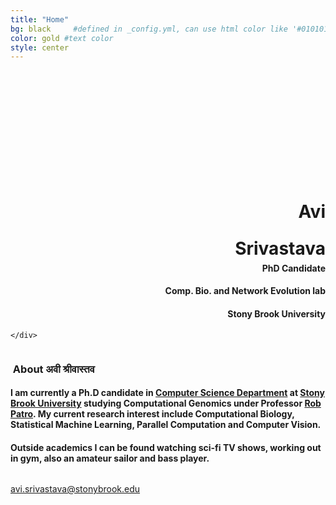 ```yaml
---
title: "Home"
bg: black     #defined in _config.yml, can use html color like '#010101'
color: gold #text color
style: center
---
```


<div class="container">
<div class="row">
  <div class="column half">
	<div class="round-image"></div>
	<div style="padding-top:170px;">
		<h1 style="text-align:right; padding-right: 0px"><strong>Avi</strong></h1>
		<h1 style="text-align:right; padding-right: 0px; line-height: 0.2;"><strong>Srivastava</strong></h1>
		<h4 style="text-align:right; padding-right: 0px;"> <strong> PhD Candidate </strong> </h4>
		<h4 style="text-align:right"> Comp. Bio. and Network Evolution lab</h4>
		<h4 style="text-align:right"> Stony Brook University</h4>
		
	</div>
  </div>
  <div class="column half">
	<div style="text-align: left">
    	<h3 style="text-align:left"><i class="fa fa-leaf text-grey"></i>&nbsp;About अवी श्रीवास्तव</h3>
    	<h4 style="text-align:left">I am currently a Ph.D candidate in <a href="https://www.cs.stonybrook.edu/" target="blank">Computer Science Department</a>
at <a href="" target="blank">Stony Brook University</a> studying Computational Genomics under Professor <a href="http://www.robpatro.com/redesign/" target="blank">Rob Patro</a>. 
My current research interest include Computational Biology, Statistical Machine Learning, Parallel Computation and Computer Vision. </h4>
		<h4 style="text-align:left"> Outside academics I can be found watching sci-fi TV shows, working out in gym, also an amateur sailor and bass player. </h4>
	</div>
  </div>
</div>
</div>


<style type="text/css">
  span.codedirection { unicode-bidi:bidi-override; direction: rtl; }
</style>

<i class="fa fa-envelope"></i>
<span class="codedirection">
ude.koorbynots@avatsavirs.iva
</span>


<h3 class="more-icons">
<a href="https://github.com/keyavi"><i class="fa fa-github-square text-grey"></i></a> <a href="https://www.linkedin.com/in/avi-srivastava-3a703814"><i class="fa fa-linkedin-square text-grey"></i></a>
<a href="https://twitter.com/k3yavi"><i class="fa fa-twitter-square text-grey"></i></a>
</h3>
